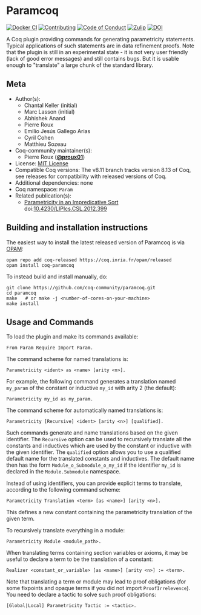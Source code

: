 <!---
This file was generated from `meta.yml`, please do not edit manually.
Follow the instructions on https://github.com/coq-community/templates to regenerate.
--->
# Paramcoq

[![Docker CI][docker-action-shield]][docker-action-link]
[![Contributing][contributing-shield]][contributing-link]
[![Code of Conduct][conduct-shield]][conduct-link]
[![Zulip][zulip-shield]][zulip-link]
[![DOI][doi-shield]][doi-link]

[docker-action-shield]: https://github.com/coq-community/paramcoq/workflows/Docker%20CI/badge.svg?branch=v8.11
[docker-action-link]: https://github.com/coq-community/paramcoq/actions?query=workflow:"Docker%20CI"

[contributing-shield]: https://img.shields.io/badge/contributions-welcome-%23f7931e.svg
[contributing-link]: https://github.com/coq-community/manifesto/blob/master/CONTRIBUTING.md

[conduct-shield]: https://img.shields.io/badge/%E2%9D%A4-code%20of%20conduct-%23f15a24.svg
[conduct-link]: https://github.com/coq-community/manifesto/blob/master/CODE_OF_CONDUCT.md

[zulip-shield]: https://img.shields.io/badge/chat-on%20zulip-%23c1272d.svg
[zulip-link]: https://coq.zulipchat.com/#narrow/stream/237663-coq-community-devs.20.26.20users


[doi-shield]: https://zenodo.org/badge/DOI/10.4230/LIPIcs.CSL.2012.399.svg
[doi-link]: https://doi.org/10.4230/LIPIcs.CSL.2012.399

A Coq plugin providing commands for generating parametricity statements.
Typical applications of such statements are in data refinement proofs.
Note that the plugin is still in an experimental state - it is not very user
friendly (lack of good error messages) and still contains bugs. But it
is usable enough to "translate" a large chunk of the standard library.

## Meta

- Author(s):
  - Chantal Keller (initial)
  - Marc Lasson (initial)
  - Abhishek Anand
  - Pierre Roux
  - Emilio Jesús Gallego Arias
  - Cyril Cohen
  - Matthieu Sozeau
- Coq-community maintainer(s):
  - Pierre Roux ([**@proux01**](https://github.com/proux01))
- License: [MIT License](LICENSE)
- Compatible Coq versions: The v8.11 branch tracks version 8.13 of Coq, see releases for compatibility with released versions of Coq.
- Additional dependencies: none
- Coq namespace: `Param`
- Related publication(s):
  - [Parametricity in an Impredicative Sort](https://hal.archives-ouvertes.fr/hal-00730913/) doi:[10.4230/LIPIcs.CSL.2012.399](https://doi.org/10.4230/LIPIcs.CSL.2012.399)

## Building and installation instructions

The easiest way to install the latest released version of Paramcoq
is via [OPAM](https://opam.ocaml.org/doc/Install.html):

```shell
opam repo add coq-released https://coq.inria.fr/opam/released
opam install coq-paramcoq
```

To instead build and install manually, do:

``` shell
git clone https://github.com/coq-community/paramcoq.git
cd paramcoq
make   # or make -j <number-of-cores-on-your-machine> 
make install
```


## Usage and Commands

To load the plugin and make its commands available:
```coq
From Param Require Import Param.
```

The command scheme for named translations is:
```
Parametricity <ident> as <name> [arity <n>].
```
For example, the following command generates a translation named `my_param`
of the constant or inductive `my_id` with arity 2 (the default):
```coq
Parametricity my_id as my_param.
```

The command scheme for automatically named translations is:
```coq
Parametricity [Recursive] <ident> [arity <n>] [qualified].
```
Such commands generate and name translations based on the given identifier.
The `Recursive` option can be used to recursively translate all the constants
and inductives which are used by the constant or inductive with the given
identifier. The `qualified` option allows you to use a qualified default name
for the translated constants and inductives. The default name then has the form
`Module_o_Submodule_o_my_id` if the identifier `my_id` is declared in the
`Module.Submodule` namespace.

Instead of using identifiers, you can provide explicit terms to translate,
according to the following command scheme:
```coq
Parametricity Translation <term> [as <name>] [arity <n>].
```
This defines a new constant containing the parametricity translation of
the given term.

To recursively translate everything in a module:
```coq
Parametricity Module <module_path>.
```

When translating terms containing section variables or axioms,
it may be useful to declare a term to be the translation of a constant:
```coq
Realizer <constant_or_variable> [as <name>] [arity <n>] := <term>.
```

Note that translating a term or module may lead to proof obligations (for some
fixpoints and opaque terms if you did not import `ProofIrrelevence`). You need to
declare a tactic to solve such proof obligations:
```coq
[Global|Local] Parametricity Tactic := <tactic>.
```
